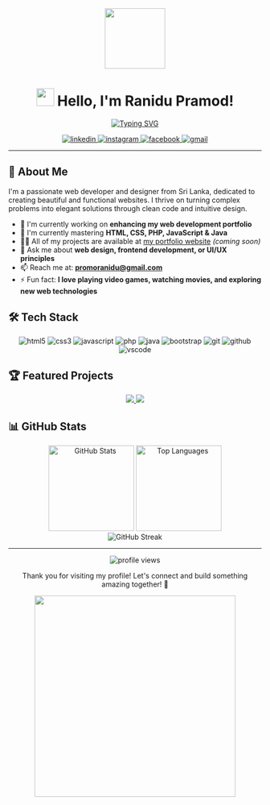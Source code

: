<div align="center">
  <img src="https://user-images.githubusercontent.com/74038190/229223156-0cbdaba9-3128-4d8e-8719-b6b4cf741b67.gif" width="120px">
  
  # <img src="https://media.giphy.com/media/hvRJCLFzcasrR4ia7z/giphy.gif" width="35px"> Hello, I'm Ranidu Pramod!
  
  [![Typing SVG](https://readme-typing-svg.herokuapp.com?font=Fira+Code&size=25&duration=3000&pause=1000&color=0FACF7&center=true&vCenter=true&random=false&width=600&lines=Web+Developer+%26+Designer;Frontend+%26+Backend+Enthusiast;Building+amazing+digital+experiences)](https://git.io/typing-svg)
  
  <a href="https://linkedin.com/in/ranidu-promod" target="_blank">
    <img src="https://img.shields.io/badge/LinkedIn-0077B5?style=for-the-badge&logo=linkedin&logoColor=white" alt="linkedin">
  </a>
  <a href="https://instagram.com/promoranidu" target="_blank">
    <img src="https://img.shields.io/badge/Instagram-E4405F?style=for-the-badge&logo=instagram&logoColor=white" alt="instagram">
  </a>
  <a href="https://facebook.com/ranidu.promod" target="_blank">
    <img src="https://img.shields.io/badge/Facebook-1877F2?style=for-the-badge&logo=facebook&logoColor=white" alt="facebook">
  </a>
  <a href="mailto:promoranidu@gmail.com">
    <img src="https://img.shields.io/badge/Gmail-D14836?style=for-the-badge&logo=gmail&logoColor=white" alt="gmail">
  </a>
</div>

---

## 💫 About Me

I'm a passionate web developer and designer from Sri Lanka, dedicated to creating beautiful and functional websites. I thrive on turning complex problems into elegant solutions through clean code and intuitive design.

- 🔭 I'm currently working on **enhancing my web development portfolio**
- 🌱 I'm currently mastering **HTML, CSS, PHP, JavaScript & Java**
- 👨‍💻 All of my projects are available at [my portfolio website](https://yourportfolio.com) *(coming soon)*
- 💬 Ask me about **web design, frontend development, or UI/UX principles**
- 📫 Reach me at: **promoranidu@gmail.com**
- ⚡ Fun fact: **I love playing video games, watching movies, and exploring new web technologies**

## 🛠️ Tech Stack

<div align="center">
  <img src="https://img.shields.io/badge/HTML5-E34F26?style=for-the-badge&logo=html5&logoColor=white" alt="html5">
  <img src="https://img.shields.io/badge/CSS3-1572B6?style=for-the-badge&logo=css3&logoColor=white" alt="css3">
  <img src="https://img.shields.io/badge/JavaScript-F7DF1E?style=for-the-badge&logo=javascript&logoColor=black" alt="javascript">
  <img src="https://img.shields.io/badge/PHP-777BB4?style=for-the-badge&logo=php&logoColor=white" alt="php">
  <img src="https://img.shields.io/badge/Java-ED8B00?style=for-the-badge&logo=java&logoColor=white" alt="java">
  <img src="https://img.shields.io/badge/Bootstrap-563D7C?style=for-the-badge&logo=bootstrap&logoColor=white" alt="bootstrap">
  <img src="https://img.shields.io/badge/Git-F05032?style=for-the-badge&logo=git&logoColor=white" alt="git">
  <img src="https://img.shields.io/badge/GitHub-100000?style=for-the-badge&logo=github&logoColor=white" alt="github">
  <img src="https://img.shields.io/badge/VS_Code-0078D4?style=for-the-badge&logo=visual%20studio%20code&logoColor=white" alt="vscode">
</div>

## 🏆 Featured Projects

<div align="center">
  <a href="https://github.com/yourusername/project1">
    <img src="https://github-readme-stats.vercel.app/api/pin/?username=yourusername&repo=project1&theme=radical" />
  </a>
  <a href="https://github.com/yourusername/project2">
    <img src="https://github-readme-stats.vercel.app/api/pin/?username=yourusername&repo=project2&theme=radical" />
  </a>
</div>

## 📊 GitHub Stats

<div align="center">
  <img src="https://github-readme-stats.vercel.app/api?username=yourusername&show_icons=true&theme=radical" alt="GitHub Stats" height="170">
  <img src="https://github-readme-stats.vercel.app/api/top-langs/?username=yourusername&layout=compact&theme=radical" alt="Top Languages" height="170">
</div>

<div align="center">
  <img src="https://github-readme-streak-stats.herokuapp.com/?user=yourusername&theme=radical" alt="GitHub Streak" />
</div>

---

<div align="center">
  <img src="https://komarev.com/ghpvc/?username=yourusername&label=Profile%20views&color=0e75b6&style=flat" alt="profile views">
  
  <p>Thank you for visiting my profile! Let's connect and build something amazing together! 🚀</p>
  
  <img src="https://github.com/VishvaAloka/VishvaAloka/assets/144552160/fac3bb08-731f-4725-bcd0-7d2540aa18df" width="400px">
</div>
